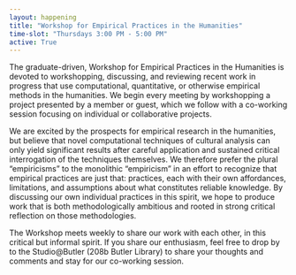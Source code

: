 ```yaml
---
layout: happening
title: "Workshop for Empirical Practices in the Humanities"
time-slot: "Thursdays 3:00 PM - 5:00 PM"
active: True
---
```


The graduate-driven, Workshop for Empirical Practices in the Humanities is devoted to workshopping, discussing, and reviewing recent work in progress that use computational, quantitative, or otherwise empirical methods in the humanities. We begin every meeting by workshopping a project presented by a member or guest, which we follow with a co-working session focusing on individual or collaborative projects.

We are excited by the prospects for empirical research in the humanities, but believe that novel computational techniques of cultural analysis can only yield significant results after careful application and sustained critical interrogation of the techniques themselves. We therefore prefer the plural “empiricisms” to the monolithic “empiricism” in an effort to recognize that empirical practices are just that: practices, each with their own affordances, limitations, and assumptions about what constitutes reliable knowledge. By discussing our own individual practices in this spirit, we hope to produce work that is both methodologically ambitious and rooted in strong critical reflection on those methodologies.

The Workshop meets weekly to share our work with each other, in this critical but informal spirit. If you share our enthusiasm, feel free to drop by to the Studio@Butler (208b Butler Library) to share your thoughts and comments and stay for our co-working session.
